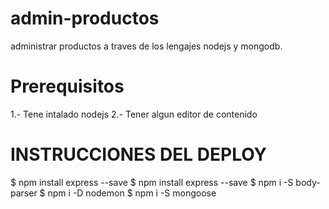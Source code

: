 # admin-productos
administrar productos a traves de los lengajes nodejs y mongodb.

# Prerequisitos
1.- Tene intalado nodejs
2.- Tener algun editor de contenido


# INSTRUCCIONES DEL DEPLOY
 
$ npm install express --save
$ npm install express --save
$ npm i -S body-parser
$ npm i -D nodemon
$ npm i -S mongoose
